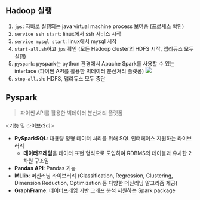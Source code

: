 ## Hadoop 실행
1. `jps`: 자바로 실행되는 java virtual machine process 보여줌 (프로세스 확인)
2. `service ssh start`: linux에서 ssh 서비스 시작
3. `service mysql start`: linux에서 mysql 시작
4. `start-all.sh`하고 `jps` 확인 (모든 Hadoop cluster의 HDFS 시작, 맵리듀스 모두 실행)
5. `pyspark`: pyspark는 python 환경에서 Apache Spark를 사용할 수 있는 interface (파이썬 API를 활용한 빅데이터 분산처리 플랫폼)
   ![](https://img1.daumcdn.net/thumb/R1280x0/?scode=mtistory2&fname=https%3A%2F%2Fblog.kakaocdn.net%2Fdn%2FbSFFjF%2Fbtrs9hNuWF1%2Fb6kBs3Kjpejd97UVz4mMC0%2Fimg.png)
6. `stop-all.sh`: HDFS, 맵리듀스 모두 중단

## Pyspark
> 파이썬 API를 활용한 빅데이터 분산처리 플랫폼

<기능 및 라이브러리>
- **PySparkSQL**: 대용량 정형 데이터 처리를 위해 SQL 인터페이스 지원하는 라이브러리
  - **데이터프레임**을 데이터 표현 형식으로 도입하여 RDBMS의 테이블과 유사한 2차원 구조임
- **Pandas API**: Pandas 기능
- **MLlib**: 머신러닝 라이브러리 (Classification, Regression, Clustering, Dimension Reduction, Optimization 등 다양한 머신러닝 알고리즘 제공)
- **GraphFrame**: 데이터프레임 기반 그래프 분석 지원하는 Spark package